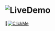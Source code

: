 # ![LiveDemo](https://img.shields.io/badge/WatchLiveDemo-05122A?style=flat&color=yellow)
:round_pushpin:[![ClickMe](https://img.shields.io/badge/ClickMe-05122A?style=flat&logo=clickme)](https://jeelgajera.github.io/JavaScript_Projects/P2_Counter/index.html)
